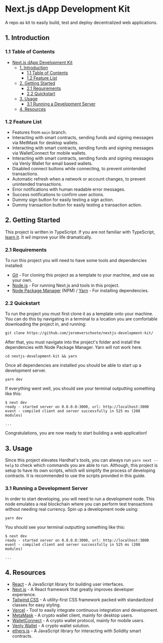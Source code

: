 # Next.js dApp Development Kit

A repo as kit to easily build, test and deploy decentralized web applications.

## 1. Introduction

### 1.1 Table of Contents

- [Next.js dApp Development Kit](#nextjs-dapp-development-kit)
  - [1. Introduction](#1-introduction)
    - [1.1 Table of Contents](#11-table-of-contents)
    - [1.2 Feature List](#12-feature-list)
  - [2. Getting Started](#2-getting-started)
    - [2.1 Requirements](#21-requirements)
    - [2.2 Quickstart](#22-quickstart)
  - [3. Usage](#3-usage)
    - [3.1 Running a Development Server](#31-running-a-development-server)
  - [4. Resources](#4-resources)

### 1.2 Feature List

- Features from `main` branch.
- Interacting with smart contracts, sending funds and signing messages via MetMask for desktop wallets.
- Interacting with smart contracts, sending funds and signing messages via WalletConnect for mobile wallets.
- Interacting with smart contracts, sending funds and signing messages via Venly Wallet for email based wallets.
- Disabled connect buttons while connecting, to prevent unintended transactions.
- Automatic refresh when a network or account changes, to prevent unintended transactions.
- Error notifications with human readable error messages.
- Success notifications to confirm user actions.
- Dummy sign button for easily testing a sign action.
- Dummy transaction button for easily testing a transaction action.

## 2. Getting Started

This project is written in TypeScript. If you are not familiar with TypeScript, [learn it](https://www.typescriptlang.org/docs/). It wil improve your life dramatically.

### 2.1 Requirements

To run this project you will need to have some tools and dependencies installed:

- [Git](https://git-scm.com/) - For cloning this project as a template to your machine, and use as your own.
- [Node.js](https://nodejs.org/en/) - For running Next.js and tools in this project.
- [Node Package Manager](https://www.npmjs.com/) (NPM) / [Yarn](https://yarnpkg.com/) - For installing dependencies.

### 2.2 Quickstart

To run the project you must first clone it as a template onto your machine. You can do this by navigating in a terminal to a location you are comfortable downloading the project in, and running:

```
git clone https://github.com/jeromverschoote/nextjs-development-kit/
```

After that, you must navigate into the project's folder and install the dependencies with Node Package Manager. Yarn will not work here.

```
cd nextjs-development-kit && yarn
```

Once all dependencies are installed you should be able to start up a development server.

```
yarn dev
```

If everything went well, you should see your terminal outputting something like this:

```
$ next dev
ready - started server on 0.0.0.0:3000, url: http://localhost:3000
event - compiled client and server successfully in 525 ms (208 modules)

...
```

Congratulations, you are now ready to start building a web application!

## 3. Usage

Since this project elevates Hardhat's tools, you can always run `yarn next --help` to check which commands you are able to run. Although, this project is setup to have its own scripts, which will simplify the process of developing contracts. It is recommended to use the scripts provided in this guide.

### 3.1 Running a Development Server

In order to start developing, you will need to run a development node. This node emulates a real blockchain where you can perform test transactions without needing real currency. Spin up a development node using:

```
yarn dev
```

You should see your terminal outputting something like this:

```
$ next dev
ready - started server on 0.0.0.0:3000, url: http://localhost:3000
event - compiled client and server successfully in 525 ms (208 modules)

...
```

## 4. Resources

- [React](https://reactjs.org/) - A JavaScript library for building user interfaces.
- [Next.js](https://nextjs.org/) - A React framework that greatly improves developer experience.
- [Tailwind CSS](https://tailwindcss.com/) - A utility-first CSS framework packed with standardized classes for easy styling.
- [Vercel](https://vercel.com/) - Tool to easily integrate continuous integration and development.
- [MetaMask](https://metamask.io/) - A crypto wallet client, mainly for desktop users.
- [WalletConnect](https://walletconnect.com/) - A crypto wallet protocol, mainly for mobile users.
- [Venly Wallet](https://www.venly.io/) - A crypto wallet solution.
- [ethers.js](https://docs.ethers.io/v5/) - A JavaScript library for interacting with Solidity smart contracts.
